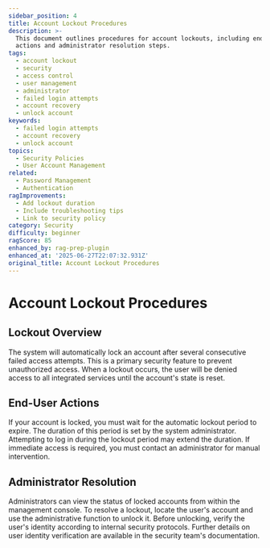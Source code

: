 ```yaml
---
sidebar_position: 4
title: Account Lockout Procedures
description: >-
  This document outlines procedures for account lockouts, including end-user
  actions and administrator resolution steps.
tags:
  - account lockout
  - security
  - access control
  - user management
  - administrator
  - failed login attempts
  - account recovery
  - unlock account
keywords:
  - failed login attempts
  - account recovery
  - unlock account
topics:
  - Security Policies
  - User Account Management
related:
  - Password Management
  - Authentication
ragImprovements:
  - Add lockout duration
  - Include troubleshooting tips
  - Link to security policy
category: Security
difficulty: beginner
ragScore: 85
enhanced_by: rag-prep-plugin
enhanced_at: '2025-06-27T22:07:32.931Z'
original_title: Account Lockout Procedures
---
```


# Account Lockout Procedures

## Lockout Overview

The system will automatically lock an account after several consecutive failed access attempts. This is a primary security feature to prevent unauthorized access. When a lockout occurs, the user will be denied access to all integrated services until the account's state is reset.

## End-User Actions

If your account is locked, you must wait for the automatic lockout period to expire. The duration of this period is set by the system administrator. Attempting to log in during the lockout period may extend the duration. If immediate access is required, you must contact an administrator for manual intervention.

## Administrator Resolution

Administrators can view the status of locked accounts from within the management console. To resolve a lockout, locate the user's account and use the administrative function to unlock it. Before unlocking, verify the user's identity according to internal security protocols. Further details on user identity verification are available in the security team's documentation.
